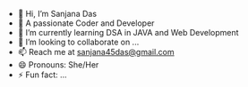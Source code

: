 - 👋 Hi, I’m Sanjana Das
- 👀 A passionate Coder and Developer
- 🌱 I’m currently learning DSA in JAVA and Web Development
- 💞️ I’m looking to collaborate on ...
- 📫 Reach me at sanjana45das@gmail.com
- 😄 Pronouns: She/Her
- ⚡ Fun fact: ...

<!---
Sanjanadas45/Sanjanadas45 is a ✨ special ✨ repository because its `README.md` (this file) appears on your GitHub profile.
You can click the Preview link to take a look at your changes.
--->
